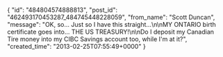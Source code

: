  {
   "id": "484804574888813",
   "post_id": "462493170453287_484745448228059",
   "from_name": "Scott Duncan",
   "message": "OK, so... Just so I have this straight...\n\nMY ONTARIO birth certificate goes into... THE US TREASURY!\n\nDo I deposit my Canadian Tire money into my CIBC Savings account too, while I'm at it?",
   "created_time": "2013-02-25T07:55:49+0000"
 }
